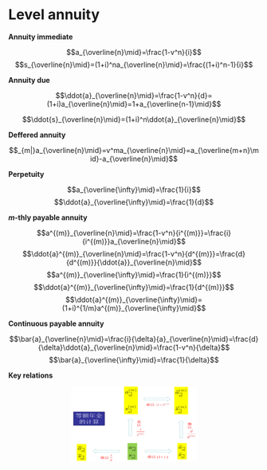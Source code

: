 # Level annuity

**Annuity immediate**

$$a_{\overline{n}\mid}=\frac{1-v^n}{i}$$
$$s_{\overline{n}\mid}=(1+i)^na_{\overline{n}\mid}=\frac{(1+i)^n-1}{i}$$

**Annuity due**

$$\ddot{a}_{\overline{n}\mid}=\frac{1-v^n}{d}=(1+i)a_{\overline{n}\mid}=1+a_{\overline{n-1}\mid}$$

$$\ddot{s}_{\overline{n}\mid}=(1+i)^n\ddot{a}_{\overline{n}\mid}$$


**Deffered annuity**

$$_{m|}a_{\overline{n}\mid}=v^ma_{\overline{n}\mid}=a_{\overline{m+n}\mid}-a_{\overline{n}\mid}$$

**Perpetuity**

$$a_{\overline{\infty}\mid}=\frac{1}{i}$$
$$\ddot{a}_{\overline{\infty}\mid}=\frac{1}{d}$$

**$m$-thly payable annuity**

$$a^{(m)}_{\overline{n}\mid}=\frac{1-v^n}{i^{(m)}}=\frac{i}{i^{(m)}}a_{\overline{n}\mid}$$
$$\ddot{a}^{(m)}_{\overline{n}\mid}=\frac{1-v^n}{d^{(m)}}=\frac{d}{d^{(m)}}{\ddot{a}}_{\overline{n}\mid}$$
$$a^{(m)}_{\overline{\infty}\mid}=\frac{1}{i^{(m)}}$$
$$\ddot{a}^{(m)}_{\overline{\infty}\mid}=\frac{1}{d^{(m)}}$$
$$\ddot{a}^{(m)}_{\overline{\infty}\mid}=(1+i)^{1/m}a^{(m)}_{\overline{\infty}\mid}$$

**Continuous payable annuity**

$$\bar{a}_{\overline{n}\mid}=\frac{i}{\delta}{a}_{\overline{n}\mid}=\frac{d}{\delta}\ddot{a}_{\overline{n}\mid}=\frac{1-v^n}{\delta}$$
$$\bar{a}_{\overline{\infty}\mid}=\frac{1}{\delta}$$

**Key relations**

<img src="./plots/annuity-1.png" width="50%" style="display: block; margin: auto;" />

